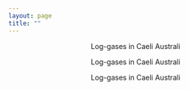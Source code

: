 ```yaml
---
layout: page
title: ""
---
```


<p style="text-align: center;">Log-gases in Caeli Australi</p>

<p style="text-align: center;">Log-gases in Caeli Australi</p>

<p style="text-align: center;">Log-gases in Caeli Australi</p>
